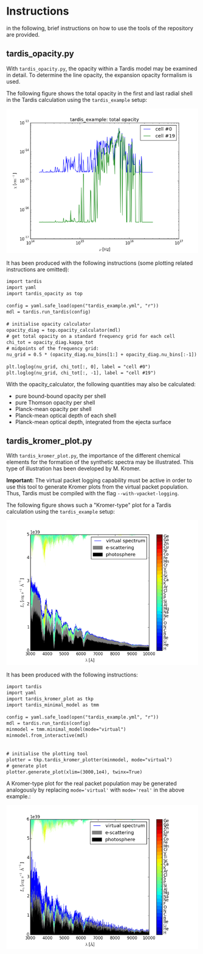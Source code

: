 # Instructions

in the following, brief instructions on how to use the tools of the repository
are provided.

## tardis_opacity.py

With ``tardis_opacity.py``, the opacity within a Tardis model may be examined in
detail. To determine the line opacity, the expansion opacity formalism is used.

The following figure shows the total opacity in the first and last radial shell
in the Tardis calculation using the ``tardis_example`` setup:

![image](images/tardis_opacity_example.png)

It has been produced with the following instructions (some plotting related
instructions are omitted):

```
import tardis
import yaml
import tardis_opacity as top

config = yaml.safe_load(open("tardis_example.yml", "r"))
mdl = tardis.run_tardis(config)

# initialise opacity calculator
opacity_diag = top.opacity_calculator(mdl)
# get total opacity on a standard frequency grid for each cell
chi_tot = opacity_diag.kappa_tot
# midpoints of the frequency grid:
nu_grid = 0.5 * (opacity_diag.nu_bins[1:] + opacity_diag.nu_bins[:-1])

plt.loglog(nu_grid, chi_tot[:, 0], label = "cell #0")
plt.loglog(nu_grid, chi_tot[:, -1], label = "cell #19")
```

With the opacity_calculator, the following quantities may also be calculated:

* pure bound-bound opacity per shell
* pure Thomson opacity per shell
* Planck-mean opacity per shell
* Planck-mean optical depth of each shell
* Planck-mean optical depth, integrated from the ejecta surface

## tardis_kromer_plot.py

With ``tardis_kromer_plot.py``, the importance of the different chemical
elements for the formation of the synthetic spectra may be illustrated. This
type of illustration has been developed by M. Kromer.

**Important:** The virtual packet logging capability must be active in order to
use this tool to generate Kromer plots from the virtual packet population.
Thus, Tardis must be compiled with the flag ``--with-vpacket-logging``.

The following figure shows such a "Kromer-type" plot for a Tardis calculation
using the ``tardis_example`` setup:

![image](images/kromer_plot_example.png)

It has been produced with the following instructions:

```
import tardis
import yaml
import tardis_kromer_plot as tkp
import tardis_minimal_model as tmm

config = yaml.safe_load(open("tardis_example.yml", "r"))
mdl = tardis.run_tardis(config)
minmodel = tmm.minimal_model(mode="virtual")
minmodel.from_interactive(mdl)


# initialise the plotting tool
plotter = tkp.tardis_kromer_plotter(minmodel, mode="virtual")
# generate plot
plotter.generate_plot(xlim=(3000,1e4), twinx=True)
```

A Kromer-type plot for the real packet population may be generated analogously
by replacing ``mode='virtual'`` with ``mode='real'`` in the above example.:

![image](images/kromer_plot_example_real.png)
